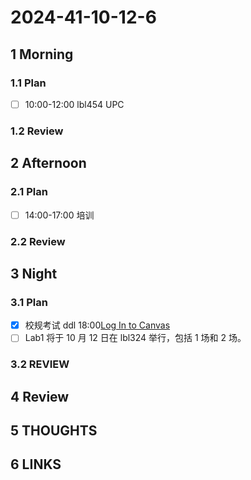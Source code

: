# 2024-41-10-12-6

## 1 Morning

### 1.1 Plan

- [ ] 10:00-12:00 lbl454 UPC

### 1.2 Review

## 2 Afternoon

### 2.1 Plan

- [ ] 14:00-17:00 培训

### 2.2 Review

## 3 Night

### 3.1 Plan

- [x] 校规考试 ddl 18:00[Log In to Canvas](https://jicanvas.com/courses/124/discussion_topics/14285)
- [ ] Lab1 将于 10 月 12 日在 lbl324 举行，包括 1 场和 2 场。

### 3.2 REVIEW

## 4 Review

## 5 THOUGHTS

## 6 LINKS

